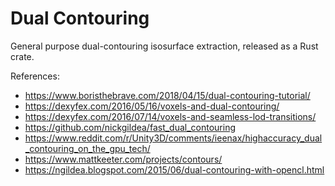 # Dual Contouring
General purpose dual-contouring isosurface extraction, released as a Rust crate.

References:
- https://www.boristhebrave.com/2018/04/15/dual-contouring-tutorial/
- https://dexyfex.com/2016/05/16/voxels-and-dual-contouring/
- https://dexyfex.com/2016/07/14/voxels-and-seamless-lod-transitions/
- https://github.com/nickgildea/fast_dual_contouring
- https://www.reddit.com/r/Unity3D/comments/ieenax/highaccuracy_dual_contouring_on_the_gpu_tech/
- https://www.mattkeeter.com/projects/contours/
- https://ngildea.blogspot.com/2015/06/dual-contouring-with-opencl.html
